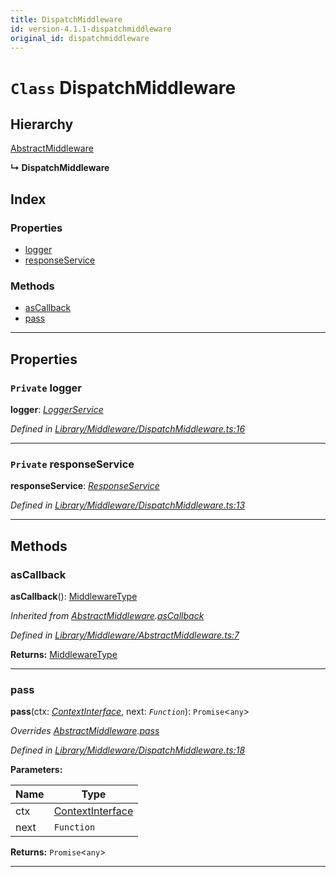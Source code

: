 ```yaml
---
title: DispatchMiddleware
id: version-4.1.1-dispatchmiddleware
original_id: dispatchmiddleware
---
```


# `Class` DispatchMiddleware

## Hierarchy

 [AbstractMiddleware](abstractmiddleware)

**↳ DispatchMiddleware**

## Index

### Properties

* [logger](dispatchmiddleware#logger)
* [responseService](dispatchmiddleware#responseservice)

### Methods

* [asCallback](dispatchmiddleware#ascallback)
* [pass](dispatchmiddleware#pass)

---

## Properties

<a id="logger"></a>

### `Private` logger

**logger**: *[LoggerService](loggerservice)*

*Defined in [Library/Middleware/DispatchMiddleware.ts:16](https://github.com/SpoonX/stix/blob/6863ef8/src/Library/Middleware/DispatchMiddleware.ts#L16)*

___
<a id="responseservice"></a>

### `Private` responseService

**responseService**: *[ResponseService](responseservice)*

*Defined in [Library/Middleware/DispatchMiddleware.ts:13](https://github.com/SpoonX/stix/blob/6863ef8/src/Library/Middleware/DispatchMiddleware.ts#L13)*

___

## Methods

<a id="ascallback"></a>

###  asCallback

**asCallback**(): [MiddlewareType]()

*Inherited from [AbstractMiddleware](abstractmiddleware).[asCallback](abstractmiddleware#ascallback)*

*Defined in [Library/Middleware/AbstractMiddleware.ts:7](https://github.com/SpoonX/stix/blob/6863ef8/src/Library/Middleware/AbstractMiddleware.ts#L7)*

**Returns:** [MiddlewareType]()

___
<a id="pass"></a>

###  pass

**pass**(ctx: *[ContextInterface](../interfaces/contextinterface)*, next: *`Function`*): `Promise`<`any`>

*Overrides [AbstractMiddleware](abstractmiddleware).[pass](abstractmiddleware#pass)*

*Defined in [Library/Middleware/DispatchMiddleware.ts:18](https://github.com/SpoonX/stix/blob/6863ef8/src/Library/Middleware/DispatchMiddleware.ts#L18)*

**Parameters:**

| Name | Type |
| ------ | ------ |
| ctx | [ContextInterface](../interfaces/contextinterface) |
| next | `Function` |

**Returns:** `Promise`<`any`>

___

